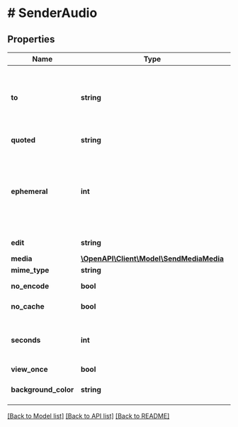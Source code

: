 # # SenderAudio

## Properties

Name | Type | Description | Notes
------------ | ------------- | ------------- | -------------
**to** | **string** | Use the phone number or [Chat ID](https://support.whapi.cloud/help-desk/faq/chat-id.-what-is-it-and-how-to-get-it) of the contact/group/channel to which you want to send the message. Use [Get groups](https://whapi.readme.io/reference/getgroups) to get the group ID. |
**quoted** | **string** | Message ID of the message to be quoted | [optional]
**ephemeral** | **int** | Time in seconds for the message to be deleted. The Disappearing messages setting should be enabled in the chat where you are sending this message. | [optional]
**edit** | **string** | Message ID of the message to be edited | [optional]
**media** | [**\OpenAPI\Client\Model\SendMediaMedia**](SendMediaMedia.md) |  |
**mime_type** | **string** | Mime type of media | [optional]
**no_encode** | **bool** | Do not use our encoding | [optional]
**no_cache** | **bool** | Do not use the cache in a request | [optional]
**seconds** | **int** | Optional. For audio files, this field indicates the duration of the audio file in seconds. | [optional]
**view_once** | **bool** | Is view once | [optional]
**background_color** | **string** | Background color of the story (ARGB) | [optional] [default to '#00000000']

[[Back to Model list]](../../README.md#models) [[Back to API list]](../../README.md#endpoints) [[Back to README]](../../README.md)
